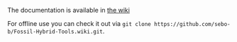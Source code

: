 
The documentation is available in [the wiki](../../../wiki)

For offline use you can check it out via `git clone https://github.com/sebo-b/Fossil-Hybrid-Tools.wiki.git`.
